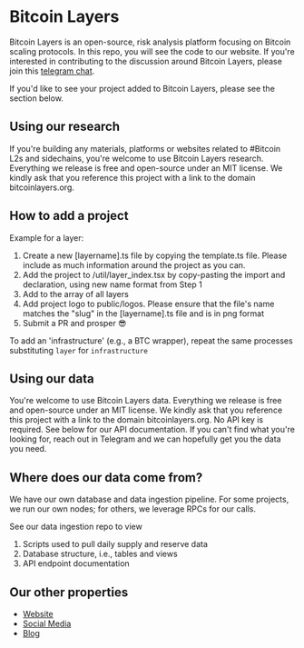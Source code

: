 # Bitcoin Layers

Bitcoin Layers is an open-source, risk analysis platform focusing on Bitcoin scaling protocols. In this repo, you will see the code to our website. If you're interested in contributing to the discussion around Bitcoin Layers, please join this [telegram chat](https://t.me/+8rv-1I2gkmQ4ZmJh).

If you'd like to see your project added to Bitcoin Layers, please see the section below.

## Using our research

If you're building any materials, platforms or websites related to #Bitcoin L2s and sidechains, you're welcome to use Bitcoin Layers research. Everything we release is free and open-source under an MIT license. We kindly ask that you reference this project with a link to the domain bitcoinlayers.org.

## How to add a project

Example for a layer:

1. Create a new [layername].ts file by copying the template.ts file. Please include as much information around the project as you can.
2. Add the project to /util/layer_index.tsx by copy-pasting the import and declaration, using new name format from Step 1
3. Add to the array of all layers
4. Add project logo to public/logos. Please ensure that the file's name matches the "slug" in the [layername].ts file and is in png format
5. Submit a PR and prosper 😎

To add an 'infrastructure' (e.g., a BTC wrapper), repeat the same processes substituting `layer` for `infrastructure`

## Using our data

You're welcome to use Bitcoin Layers data. Everything we release is free and open-source under an MIT license. We kindly ask that you reference this project with a link to the domain bitcoinlayers.org. No API key is required. See below for our API documentation. If you can't find what you're looking for, reach out in Telegram and we can hopefully get you the data you need.

## Where does our data come from?

We have our own database and data ingestion pipeline. For some projects, we run our own nodes; for others, we leverage RPCs for our calls.

See our data ingestion repo to view

1. Scripts used to pull daily supply and reserve data
2. Database structure, i.e., tables and views
3. API endpoint documentation

## Our other properties

- [Website](https://bitcoinlayers.org)
- [Social Media](https://twitter.com/bitcoinlayers)
- [Blog](https://www.lxresearch.co/)
